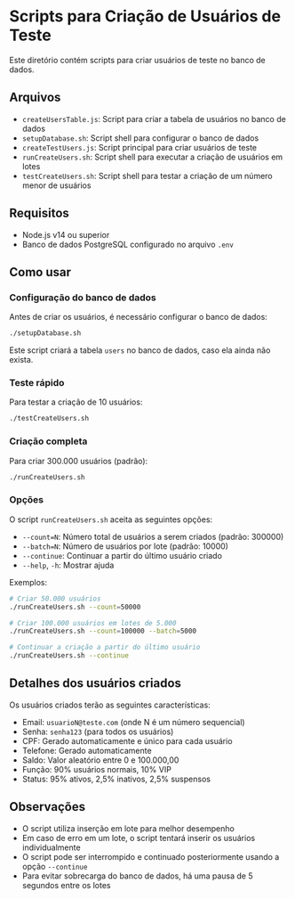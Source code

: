 # Scripts para Criação de Usuários de Teste

Este diretório contém scripts para criar usuários de teste no banco de dados.

## Arquivos

- `createUsersTable.js`: Script para criar a tabela de usuários no banco de dados
- `setupDatabase.sh`: Script shell para configurar o banco de dados
- `createTestUsers.js`: Script principal para criar usuários de teste
- `runCreateUsers.sh`: Script shell para executar a criação de usuários em lotes
- `testCreateUsers.sh`: Script shell para testar a criação de um número menor de usuários

## Requisitos

- Node.js v14 ou superior
- Banco de dados PostgreSQL configurado no arquivo `.env`

## Como usar

### Configuração do banco de dados

Antes de criar os usuários, é necessário configurar o banco de dados:

```bash
./setupDatabase.sh
```

Este script criará a tabela `users` no banco de dados, caso ela ainda não exista.

### Teste rápido

Para testar a criação de 10 usuários:

```bash
./testCreateUsers.sh
```

### Criação completa

Para criar 300.000 usuários (padrão):

```bash
./runCreateUsers.sh
```

### Opções

O script `runCreateUsers.sh` aceita as seguintes opções:

- `--count=N`: Número total de usuários a serem criados (padrão: 300000)
- `--batch=N`: Número de usuários por lote (padrão: 10000)
- `--continue`: Continuar a partir do último usuário criado
- `--help`, `-h`: Mostrar ajuda

Exemplos:

```bash
# Criar 50.000 usuários
./runCreateUsers.sh --count=50000

# Criar 100.000 usuários em lotes de 5.000
./runCreateUsers.sh --count=100000 --batch=5000

# Continuar a criação a partir do último usuário
./runCreateUsers.sh --continue
```

## Detalhes dos usuários criados

Os usuários criados terão as seguintes características:

- Email: `usuarioN@teste.com` (onde N é um número sequencial)
- Senha: `senha123` (para todos os usuários)
- CPF: Gerado automaticamente e único para cada usuário
- Telefone: Gerado automaticamente
- Saldo: Valor aleatório entre 0 e 100.000,00
- Função: 90% usuários normais, 10% VIP
- Status: 95% ativos, 2,5% inativos, 2,5% suspensos

## Observações

- O script utiliza inserção em lote para melhor desempenho
- Em caso de erro em um lote, o script tentará inserir os usuários individualmente
- O script pode ser interrompido e continuado posteriormente usando a opção `--continue`
- Para evitar sobrecarga do banco de dados, há uma pausa de 5 segundos entre os lotes 